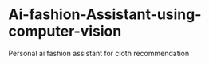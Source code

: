 # Ai-fashion-Assistant-using-computer-vision
Personal ai fashion assistant for cloth recommendation 
